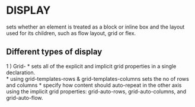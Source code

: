 # DISPLAY 
sets whether an element is treated as a block or inline box and the layout used for its children, such as flow layout, grid or flex.
## Different types of display 
1 ) Grid- 
          * sets all of the explicit and implicit grid properties in a single declaration. <br/>
          * using grid-templates-rows & grid-templates-columns sets the no of rows and columns 
          * specify how content should auto-repeat in the other axis using the implicit grid properties: grid-auto-rows, grid-auto-columns, and grid-auto-flow.

